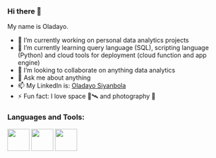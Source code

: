 ### Hi there 👋

 My name is Oladayo.

- 🔭 I’m currently working on personal data analytics projects
- 🌱 I’m currently learning query language (SQL), scripting language (Python) and cloud tools for deployment (cloud function and app engine)
- 👯 I’m looking to collaborate on anything data analytics
- 💬 Ask me about anything
- 📫 My LinkedIn is: [Oladayo Siyanbola](https://www.linkedin.com/in/oladayo-siyanbola-381340b2/) 
- ⚡ Fun fact: I love space 🚀🛰 and photography 📸

### Languages and Tools:

<img src="https://simpleicons.org/icons/postgresql.svg" width="50" height="50">

<img src="https://simpleicons.org/icons/python.svg" width="50" height="50">

<img src="https://simpleicons.org/icons/googlecloud.svg" width="50" height="50">
